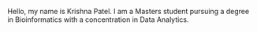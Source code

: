 Hello, my name is Krishna Patel. I am a Masters student pursuing a degree in Bioinformatics with a concentration in Data Analytics.
